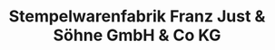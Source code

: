 ---
title: "Stempelwarenfabrik Franz Just & Söhne GmbH & Co KG"
url: /wien/stempelwarenfabrik-franz-just-und-soehne-gmbh-und-co-kg/
shop: Schreibwaren
---